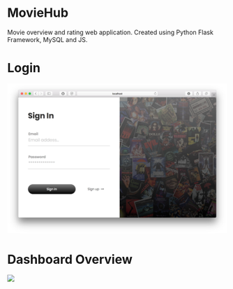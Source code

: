 # MovieHub

Movie overview and rating web application. Created using Python Flask Framework, MySQL and JS.


# Login 

![Screenshot](Register-Overview.png)

# Dashboard Overview

![](Project-Overview.gif)



